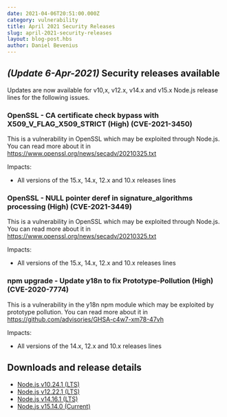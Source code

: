 ```yaml
---
date: 2021-04-06T20:51:00.000Z
category: vulnerability
title: April 2021 Security Releases
slug: april-2021-security-releases
layout: blog-post.hbs
author: Daniel Bevenius
---
```


## _(Update 6-Apr-2021)_ Security releases available

Updates are now available for v10,x, v12.x, v14.x and v15.x Node.js release lines for the following issues.

### OpenSSL - CA certificate check bypass with X509_V_FLAG_X509_STRICT (High) (CVE-2021-3450)

This is a vulnerability in OpenSSL which may be exploited through Node.js. You can read more about it in
https://www.openssl.org/news/secadv/20210325.txt

Impacts:

- All versions of the 15.x, 14.x, 12.x and 10.x releases lines

### OpenSSL - NULL pointer deref in signature_algorithms processing (High) (CVE-2021-3449)

This is a vulnerability in OpenSSL which may be exploited through Node.js. You can read more about it in
https://www.openssl.org/news/secadv/20210325.txt

Impacts:

- All versions of the 15.x, 14.x, 12.x and 10.x releases lines

### npm upgrade - Update y18n to fix Prototype-Pollution (High) (CVE-2020-7774)

This is a vulnerability in the y18n npm module which may be exploited by prototype pollution.
You can read more about it in
https://github.com/advisories/GHSA-c4w7-xm78-47vh

Impacts:

- All versions of the 14.x, 12.x and 10.x releases lines

## Downloads and release details

- [Node.js v10.24.1 (LTS)](https://nodejs.org/en/blog/release/v10.24.1/)
- [Node.js v12.22.1 (LTS)](https://nodejs.org/en/blog/release/v12.22.1/)
- [Node.js v14.16.1 (LTS)](https://nodejs.org/en/blog/release/v14.16.1/)
- [Node.js v15.14.0 (Current)](https://nodejs.org/en/blog/release/v15.14.0/)
